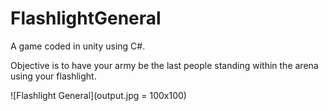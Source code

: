 # FlashlightGeneral

A game coded in unity using C#. 

Objective is to have your army be the last people standing within the arena using your flashlight.

![Flashlight General](output.jpg = 100x100)
